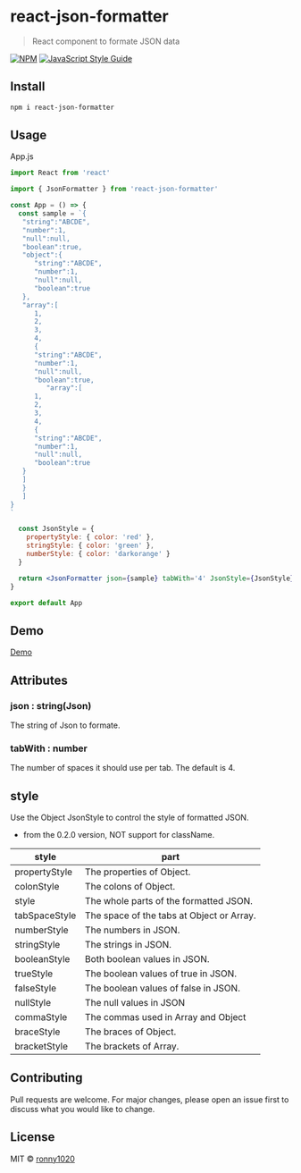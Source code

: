 # react-json-formatter

> React component to formate JSON data

[![NPM](https://img.shields.io/npm/v/react-json-formatter.svg)](https://www.npmjs.com/package/react-json-formatter) [![JavaScript Style Guide](https://img.shields.io/badge/code_style-standard-brightgreen.svg)](https://standardjs.com)

## Install

```bash
npm i react-json-formatter
```

## Usage

App.js

```jsx
import React from 'react'

import { JsonFormatter } from 'react-json-formatter'

const App = () => {
  const sample = `{
   "string":"ABCDE",
   "number":1,
   "null":null,
   "boolean":true,
   "object":{
      "string":"ABCDE",
      "number":1,
      "null":null,
      "boolean":true
   },
   "array":[
      1,
      2,
      3,
      4,
      {
      "string":"ABCDE",
      "number":1,
      "null":null,
      "boolean":true,
         "array":[
      1,
      2,
      3,
      4,
      {
      "string":"ABCDE",
      "number":1,
      "null":null,
      "boolean":true
   }
   ]
   }
   ]
}
`

  const JsonStyle = {
    propertyStyle: { color: 'red' },
    stringStyle: { color: 'green' },
    numberStyle: { color: 'darkorange' }
  }

  return <JsonFormatter json={sample} tabWith='4' JsonStyle={JsonStyle} />
}

export default App
```

## Demo

[Demo](https://ronny1020.github.io/react-json-formatter/)

## Attributes

### json : string(Json)

The string of Json to formate.

### tabWith : number

The number of spaces it should use per tab.
The default is 4.

## style

Use the Object JsonStyle to control the style of formatted JSON.

- from the 0.2.0 version, NOT support for className.

| style         | part                                      |
| ------------- | ----------------------------------------- |
| propertyStyle | The properties of Object.                 |
| colonStyle    | The colons of Object.                     |
| style         | The whole parts of the formatted JSON.    |
| tabSpaceStyle | The space of the tabs at Object or Array. |
| numberStyle   | The numbers in JSON.                      |
| stringStyle   | The strings in JSON.                      |
| booleanStyle  | Both boolean values in JSON.              |
| trueStyle     | The boolean values of true in JSON.       |
| falseStyle    | The boolean values of false in JSON.      |
| nullStyle     | The null values in JSON                   |
| commaStyle    | The commas used in Array and Object       |
| braceStyle    | The braces of Object.                     |
| bracketStyle  | The brackets of Array.                    |

## Contributing

Pull requests are welcome. For major changes, please open an issue first to discuss what you would like to change.

## License

MIT © [ronny1020](https://github.com/ronny1020)
